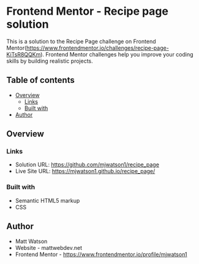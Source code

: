 # Frontend Mentor - Recipe page solution

This is a solution to the Recipe Page challenge on Frontend Mentor(https://www.frontendmentor.io/challenges/recipe-page-KiTsR8QQKm). Frontend Mentor challenges help you improve your coding skills by building realistic projects. 

## Table of contents

- [Overview](#overview)
  - [Links](#links)
  - [Built with](#built-with)
- [Author](#author)
  
## Overview

### Links
- Solution URL: https://github.com/mjwatson1/recipe_page
- Live Site URL: https://mjwatson1.github.io/recipe_page/

### Built with
- Semantic HTML5 markup
- CSS 

## Author
- Matt Watson
- Website - mattwebdev.net
- Frontend Mentor - https://www.frontendmentor.io/profile/mjwatson1




